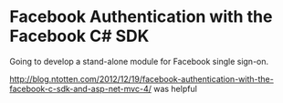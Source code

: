 Facebook Authentication with the Facebook C# SDK
================================================
Going to develop a stand-alone module for Facebook single sign-on.

http://blog.ntotten.com/2012/12/19/facebook-authentication-with-the-facebook-c-sdk-and-asp-net-mvc-4/
was helpful
